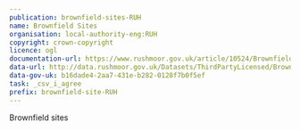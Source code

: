 ```yaml
---
publication: brownfield-sites-RUH
name: Brownfield Sites
organisation: local-authority-eng:RUH
copyright: crown-copyright
licence: ogl
documentation-url: https://www.rushmoor.gov.uk/article/10524/Brownfield-land-register
data-url: http://data.rushmoor.gov.uk/Datasets/ThirdPartyLicensed/Brownfield%20Register/rushmoor_brownfieldregister_2017-12-11_rev1.csv
data-gov-uk: b16dade4-2aa7-431e-b282-0128f7b0f5ef
task: _csv_i_agree
prefix: brownfield-site-RUH
---
```


Brownfield sites

